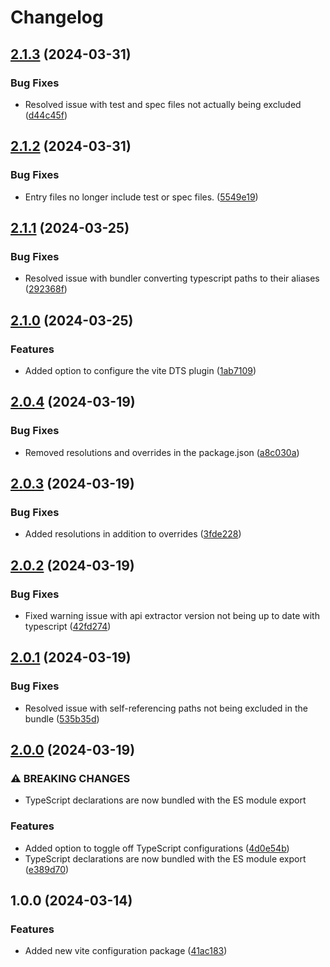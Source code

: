 # Changelog

## [2.1.3](https://github.com/do-ob-io/config/compare/vite-lib-config-v2.1.2...vite-lib-config-v2.1.3) (2024-03-31)


### Bug Fixes

* Resolved issue with test and spec files not actually being excluded ([d44c45f](https://github.com/do-ob-io/config/commit/d44c45f76577c6617b79fcd94c9e4d83882fb6fc))

## [2.1.2](https://github.com/do-ob-io/config/compare/vite-lib-config-v2.1.1...vite-lib-config-v2.1.2) (2024-03-31)


### Bug Fixes

* Entry files no longer include test or spec files. ([5549e19](https://github.com/do-ob-io/config/commit/5549e19805b55457f66b0daa3950dbcef1f80f55))

## [2.1.1](https://github.com/do-ob-io/config/compare/vite-lib-config-v2.1.0...vite-lib-config-v2.1.1) (2024-03-25)


### Bug Fixes

* Resolved issue with bundler converting typescript paths to their aliases ([292368f](https://github.com/do-ob-io/config/commit/292368f52144691dad9ad8118e98358271d1ff65))

## [2.1.0](https://github.com/do-ob-io/config/compare/vite-lib-config-v2.0.4...vite-lib-config-v2.1.0) (2024-03-25)


### Features

* Added option to configure the vite DTS plugin ([1ab7109](https://github.com/do-ob-io/config/commit/1ab7109c6da2cc3e47b079be1785f551a665484b))

## [2.0.4](https://github.com/do-ob-io/config/compare/vite-lib-config-v2.0.3...vite-lib-config-v2.0.4) (2024-03-19)


### Bug Fixes

* Removed resolutions and overrides in the package.json ([a8c030a](https://github.com/do-ob-io/config/commit/a8c030a2639d7fd5ae4a61c72ea5417a14cfb4c6))

## [2.0.3](https://github.com/do-ob-io/config/compare/vite-lib-config-v2.0.2...vite-lib-config-v2.0.3) (2024-03-19)


### Bug Fixes

* Added resolutions in addition to overrides ([3fde228](https://github.com/do-ob-io/config/commit/3fde2285eb72a155261c9545b9913e8ea9ff5600))

## [2.0.2](https://github.com/do-ob-io/config/compare/vite-lib-config-v2.0.1...vite-lib-config-v2.0.2) (2024-03-19)


### Bug Fixes

* Fixed warning issue with api extractor version not being up to date with typescript ([42fd274](https://github.com/do-ob-io/config/commit/42fd274b547d79b445cf0337a04a7560f103209a))

## [2.0.1](https://github.com/do-ob-io/config/compare/vite-lib-config-v2.0.0...vite-lib-config-v2.0.1) (2024-03-19)


### Bug Fixes

* Resolved issue with self-referencing paths not being excluded in the bundle ([535b35d](https://github.com/do-ob-io/config/commit/535b35d9ed8a7fd77f685447d253830e24e1dacf))

## [2.0.0](https://github.com/do-ob-io/config/compare/vite-lib-config-v1.0.0...vite-lib-config-v2.0.0) (2024-03-19)


### ⚠ BREAKING CHANGES

* TypeScript declarations are now bundled with the ES module export

### Features

* Added option to toggle off TypeScript configurations ([4d0e54b](https://github.com/do-ob-io/config/commit/4d0e54bfe0906f539de36f830377edea9cdb9cb9))
* TypeScript declarations are now bundled with the ES module export ([e389d70](https://github.com/do-ob-io/config/commit/e389d70ae8fa9d193d7c7e04839de31fe84e1892))

## 1.0.0 (2024-03-14)


### Features

* Added new vite configuration package ([41ac183](https://github.com/do-ob-io/config/commit/41ac183bbc28edcc0b1677d3da2f2ddb6fca9a56))
